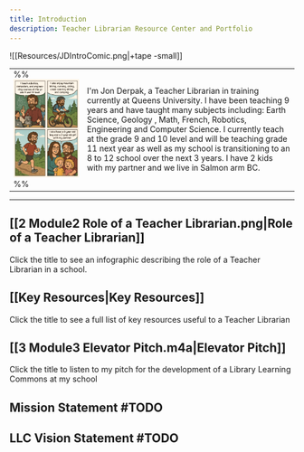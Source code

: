 ```yaml
---
title: Introduction
description: Teacher Librarian Resource Center and Portfolio
---
```

![[Resources/JDIntroComic.png|+tape -small]]

|                                                                                                |                                                                                                                                                                                                                                                                                                                                                                                                                                                                              |
| :--------------------------------------------------------------------------------------------- | :--------------------------------------------------------------------------------------------------------------------------------------------------------------------------------------------------------------------------------------------------------------------------------------------------------------------------------------------------------------------------------------------------------------------------------------------------------------------------- |
| %% <img src="Resources/JDIntroComic.png" alt="Intro Comic" class="align-right" width="900"> %% | I'm Jon Derpak, a Teacher Librarian in training currently at Queens University. I have been teaching 9 years and have taught many subjects including: Earth Science, Geology , Math, French, Robotics, Engineering and Computer Science. I currently teach at the grade 9 and 10 level and will be teaching grade 11 next year as well as my school is transitioning to an 8 to 12 school over the next 3 years. I have 2 kids with my partner and we live in Salmon arm BC. |

___

## [[2 Module2 Role of a Teacher Librarian.png|Role of a Teacher Librarian]]
Click the title to see an infographic describing the role of a Teacher Librarian in a school.

## [[Key Resources|Key Resources]]
Click the title to see a full list of key resources useful to a Teacher Librarian



## [[3 Module3 Elevator Pitch.m4a|Elevator Pitch]]
Click the title to listen to my pitch for the development of a Library Learning Commons at my school

## Mission Statement #TODO

## LLC Vision Statement #TODO
